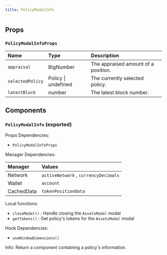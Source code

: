 ```yaml
---
title: PolicyModalInfo
---
```


## Props

### `PolicyModalInfoProps`

| Name | Type | Description                                                          |
| :--- | :--- | :------------------------------------------------------------------- |
| `appraisal` | BigNumber | The appraised amount of a position.
| `selectedPolicy` | Policy \| undefined | The currently selected policy.
| `latestBlock` | number | The latest block number.

## Components

### `PolicyModalInfo` (exported)

Props Dependencies:

- `PolicyModalInfoProps`

Manager Dependencies:

| Manager | Values                                                          |
| :--- | :------------------------------------------------------------------- |
| Network | `activeNetwork` , `currencyDecimals`
| Wallet | `account`
| CachedData | `tokenPositionData`

Local functions:
- `closeModal()` : Handle closing the `AssetsModal` modal
- `getTokens()` : Get policy's tokens for the `AssetsModal` modal

Hook Dependencies:
- `useWindowDimensions()`

Info: Return a component containing a policy's information.